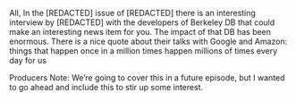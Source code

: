 All,
In the [REDACTED] issue of [REDACTED]
there is an interesting interview by
[REDACTED] with the developers of Berkeley
DB that could make an interesting news item
for you. The impact of that DB has been enormous.
There is a nice quote about their talks with
Google and Amazon: things that happen once in a million times happen millions
of times every day for us

Producers Note:
We’re going to cover this in a future episode, but I wanted to go ahead and include this to stir up some interest.

